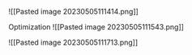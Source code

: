![[Pasted image 20230505111414.png]]

Optimization
![[Pasted image 20230505111543.png]]

![[Pasted image 20230505111713.png]]

